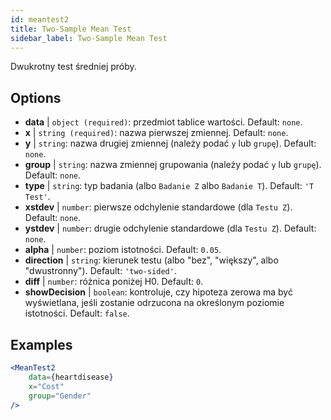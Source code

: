 ```yaml
---
id: meantest2
title: Two-Sample Mean Test
sidebar_label: Two-Sample Mean Test
---
```


Dwukrotny test średniej próby.

## Options

* __data__ | `object (required)`: przedmiot tablice wartości. Default: `none`.
* __x__ | `string (required)`: nazwa pierwszej zmiennej. Default: `none`.
* __y__ | `string`: nazwa drugiej zmiennej (należy podać `y` lub `grupę`). Default: `none`.
* __group__ | `string`: nazwa zmiennej grupowania (należy podać `y` lub `grupę`). Default: `none`.
* __type__ | `string`: typ badania (albo `Badanie Z` albo `Badanie T`). Default: `'T Test'`.
* __xstdev__ | `number`: pierwsze odchylenie standardowe (dla `Testu Z`). Default: `none`.
* __ystdev__ | `number`: drugie odchylenie standardowe (dla `Testu Z`). Default: `none`.
* __alpha__ | `number`: poziom istotności. Default: `0.05`.
* __direction__ | `string`: kierunek testu (albo "bez", "większy", albo "dwustronny"). Default: `'two-sided'`.
* __diff__ | `number`: różnica poniżej H0. Default: `0`.
* __showDecision__ | `boolean`: kontroluje, czy hipoteza zerowa ma być wyświetlana, jeśli zostanie odrzucona na określonym poziomie istotności. Default: `false`.


## Examples

```jsx live
<MeanTest2
    data={heartdisease} 
    x="Cost"
    group="Gender"
/>
```
